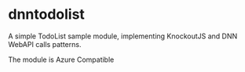 dnntodolist
===========

A simple TodoList sample module, implementing KnockoutJS and DNN WebAPI calls patterns. 

The module is Azure Compatible


